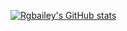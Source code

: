 [![Rgbailey's GitHub stats](https://github-readme-stats.vercel.app/api?username=rgbailey&count_private=true)](https://github.com/rgbailey/github-readme-stats)
